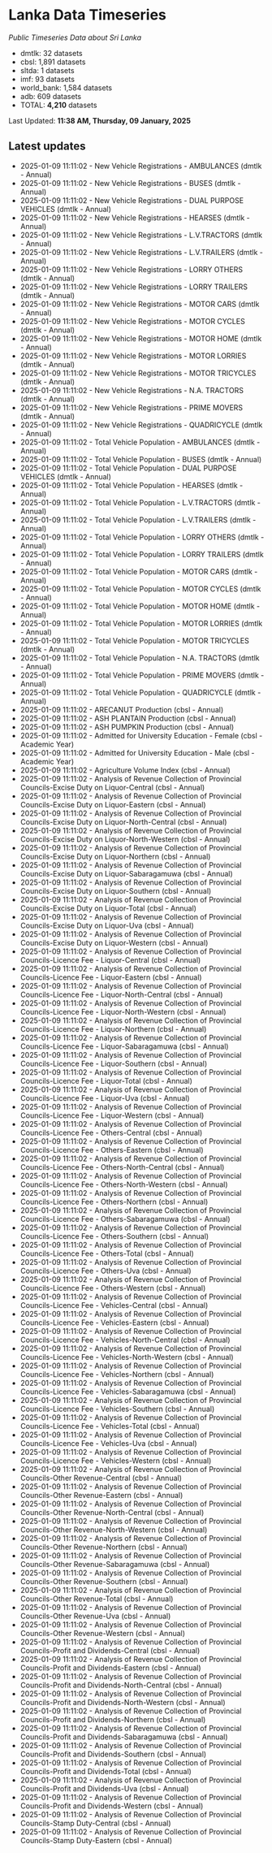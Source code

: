 # Lanka Data Timeseries
*Public Timeseries Data about Sri Lanka*

* dmtlk: 32 datasets
* cbsl: 1,891 datasets
* sltda: 1 datasets
* imf: 93 datasets
* world_bank: 1,584 datasets
* adb: 609 datasets
* TOTAL: **4,210** datasets

Last Updated: **11:38 AM, Thursday, 09 January, 2025**

## Latest updates

* 2025-01-09 11:11:02 - New Vehicle Registrations - AMBULANCES (dmtlk - Annual)
* 2025-01-09 11:11:02 - New Vehicle Registrations - BUSES (dmtlk - Annual)
* 2025-01-09 11:11:02 - New Vehicle Registrations - DUAL PURPOSE VEHICLES (dmtlk - Annual)
* 2025-01-09 11:11:02 - New Vehicle Registrations - HEARSES (dmtlk - Annual)
* 2025-01-09 11:11:02 - New Vehicle Registrations - L.V.TRACTORS (dmtlk - Annual)
* 2025-01-09 11:11:02 - New Vehicle Registrations - L.V.TRAILERS (dmtlk - Annual)
* 2025-01-09 11:11:02 - New Vehicle Registrations - LORRY OTHERS (dmtlk - Annual)
* 2025-01-09 11:11:02 - New Vehicle Registrations - LORRY TRAILERS (dmtlk - Annual)
* 2025-01-09 11:11:02 - New Vehicle Registrations - MOTOR CARS (dmtlk - Annual)
* 2025-01-09 11:11:02 - New Vehicle Registrations - MOTOR CYCLES (dmtlk - Annual)
* 2025-01-09 11:11:02 - New Vehicle Registrations - MOTOR HOME (dmtlk - Annual)
* 2025-01-09 11:11:02 - New Vehicle Registrations - MOTOR LORRIES (dmtlk - Annual)
* 2025-01-09 11:11:02 - New Vehicle Registrations - MOTOR TRICYCLES (dmtlk - Annual)
* 2025-01-09 11:11:02 - New Vehicle Registrations - N.A. TRACTORS (dmtlk - Annual)
* 2025-01-09 11:11:02 - New Vehicle Registrations - PRIME MOVERS (dmtlk - Annual)
* 2025-01-09 11:11:02 - New Vehicle Registrations - QUADRICYCLE (dmtlk - Annual)
* 2025-01-09 11:11:02 - Total Vehicle Population - AMBULANCES (dmtlk - Annual)
* 2025-01-09 11:11:02 - Total Vehicle Population - BUSES (dmtlk - Annual)
* 2025-01-09 11:11:02 - Total Vehicle Population - DUAL PURPOSE VEHICLES (dmtlk - Annual)
* 2025-01-09 11:11:02 - Total Vehicle Population - HEARSES (dmtlk - Annual)
* 2025-01-09 11:11:02 - Total Vehicle Population - L.V.TRACTORS (dmtlk - Annual)
* 2025-01-09 11:11:02 - Total Vehicle Population - L.V.TRAILERS (dmtlk - Annual)
* 2025-01-09 11:11:02 - Total Vehicle Population - LORRY OTHERS (dmtlk - Annual)
* 2025-01-09 11:11:02 - Total Vehicle Population - LORRY TRAILERS (dmtlk - Annual)
* 2025-01-09 11:11:02 - Total Vehicle Population - MOTOR CARS (dmtlk - Annual)
* 2025-01-09 11:11:02 - Total Vehicle Population - MOTOR CYCLES (dmtlk - Annual)
* 2025-01-09 11:11:02 - Total Vehicle Population - MOTOR HOME (dmtlk - Annual)
* 2025-01-09 11:11:02 - Total Vehicle Population - MOTOR LORRIES (dmtlk - Annual)
* 2025-01-09 11:11:02 - Total Vehicle Population - MOTOR TRICYCLES (dmtlk - Annual)
* 2025-01-09 11:11:02 - Total Vehicle Population - N.A. TRACTORS (dmtlk - Annual)
* 2025-01-09 11:11:02 - Total Vehicle Population - PRIME MOVERS (dmtlk - Annual)
* 2025-01-09 11:11:02 - Total Vehicle Population - QUADRICYCLE (dmtlk - Annual)
* 2025-01-09 11:11:02 - ARECANUT Production (cbsl - Annual)
* 2025-01-09 11:11:02 - ASH PLANTAIN Production (cbsl - Annual)
* 2025-01-09 11:11:02 - ASH PUMPKIN Production (cbsl - Annual)
* 2025-01-09 11:11:02 - Admitted for University Education - Female (cbsl - Academic Year)
* 2025-01-09 11:11:02 - Admitted for University Education - Male (cbsl - Academic Year)
* 2025-01-09 11:11:02 - Agriculture Volume Index (cbsl - Annual)
* 2025-01-09 11:11:02 - Analysis of Revenue Collection of Provincial Councils-Excise Duty on Liquor-Central (cbsl - Annual)
* 2025-01-09 11:11:02 - Analysis of Revenue Collection of Provincial Councils-Excise Duty on Liquor-Eastern (cbsl - Annual)
* 2025-01-09 11:11:02 - Analysis of Revenue Collection of Provincial Councils-Excise Duty on Liquor-North-Central (cbsl - Annual)
* 2025-01-09 11:11:02 - Analysis of Revenue Collection of Provincial Councils-Excise Duty on Liquor-North-Western (cbsl - Annual)
* 2025-01-09 11:11:02 - Analysis of Revenue Collection of Provincial Councils-Excise Duty on Liquor-Northern (cbsl - Annual)
* 2025-01-09 11:11:02 - Analysis of Revenue Collection of Provincial Councils-Excise Duty on Liquor-Sabaragamuwa (cbsl - Annual)
* 2025-01-09 11:11:02 - Analysis of Revenue Collection of Provincial Councils-Excise Duty on Liquor-Southern (cbsl - Annual)
* 2025-01-09 11:11:02 - Analysis of Revenue Collection of Provincial Councils-Excise Duty on Liquor-Total (cbsl - Annual)
* 2025-01-09 11:11:02 - Analysis of Revenue Collection of Provincial Councils-Excise Duty on Liquor-Uva (cbsl - Annual)
* 2025-01-09 11:11:02 - Analysis of Revenue Collection of Provincial Councils-Excise Duty on Liquor-Western (cbsl - Annual)
* 2025-01-09 11:11:02 - Analysis of Revenue Collection of Provincial Councils-Licence Fee - Liquor-Central (cbsl - Annual)
* 2025-01-09 11:11:02 - Analysis of Revenue Collection of Provincial Councils-Licence Fee - Liquor-Eastern (cbsl - Annual)
* 2025-01-09 11:11:02 - Analysis of Revenue Collection of Provincial Councils-Licence Fee - Liquor-North-Central (cbsl - Annual)
* 2025-01-09 11:11:02 - Analysis of Revenue Collection of Provincial Councils-Licence Fee - Liquor-North-Western (cbsl - Annual)
* 2025-01-09 11:11:02 - Analysis of Revenue Collection of Provincial Councils-Licence Fee - Liquor-Northern (cbsl - Annual)
* 2025-01-09 11:11:02 - Analysis of Revenue Collection of Provincial Councils-Licence Fee - Liquor-Sabaragamuwa (cbsl - Annual)
* 2025-01-09 11:11:02 - Analysis of Revenue Collection of Provincial Councils-Licence Fee - Liquor-Southern (cbsl - Annual)
* 2025-01-09 11:11:02 - Analysis of Revenue Collection of Provincial Councils-Licence Fee - Liquor-Total (cbsl - Annual)
* 2025-01-09 11:11:02 - Analysis of Revenue Collection of Provincial Councils-Licence Fee - Liquor-Uva (cbsl - Annual)
* 2025-01-09 11:11:02 - Analysis of Revenue Collection of Provincial Councils-Licence Fee - Liquor-Western (cbsl - Annual)
* 2025-01-09 11:11:02 - Analysis of Revenue Collection of Provincial Councils-Licence Fee - Others-Central (cbsl - Annual)
* 2025-01-09 11:11:02 - Analysis of Revenue Collection of Provincial Councils-Licence Fee - Others-Eastern (cbsl - Annual)
* 2025-01-09 11:11:02 - Analysis of Revenue Collection of Provincial Councils-Licence Fee - Others-North-Central (cbsl - Annual)
* 2025-01-09 11:11:02 - Analysis of Revenue Collection of Provincial Councils-Licence Fee - Others-North-Western (cbsl - Annual)
* 2025-01-09 11:11:02 - Analysis of Revenue Collection of Provincial Councils-Licence Fee - Others-Northern (cbsl - Annual)
* 2025-01-09 11:11:02 - Analysis of Revenue Collection of Provincial Councils-Licence Fee - Others-Sabaragamuwa (cbsl - Annual)
* 2025-01-09 11:11:02 - Analysis of Revenue Collection of Provincial Councils-Licence Fee - Others-Southern (cbsl - Annual)
* 2025-01-09 11:11:02 - Analysis of Revenue Collection of Provincial Councils-Licence Fee - Others-Total (cbsl - Annual)
* 2025-01-09 11:11:02 - Analysis of Revenue Collection of Provincial Councils-Licence Fee - Others-Uva (cbsl - Annual)
* 2025-01-09 11:11:02 - Analysis of Revenue Collection of Provincial Councils-Licence Fee - Others-Western (cbsl - Annual)
* 2025-01-09 11:11:02 - Analysis of Revenue Collection of Provincial Councils-Licence Fee - Vehicles-Central (cbsl - Annual)
* 2025-01-09 11:11:02 - Analysis of Revenue Collection of Provincial Councils-Licence Fee - Vehicles-Eastern (cbsl - Annual)
* 2025-01-09 11:11:02 - Analysis of Revenue Collection of Provincial Councils-Licence Fee - Vehicles-North-Central (cbsl - Annual)
* 2025-01-09 11:11:02 - Analysis of Revenue Collection of Provincial Councils-Licence Fee - Vehicles-North-Western (cbsl - Annual)
* 2025-01-09 11:11:02 - Analysis of Revenue Collection of Provincial Councils-Licence Fee - Vehicles-Northern (cbsl - Annual)
* 2025-01-09 11:11:02 - Analysis of Revenue Collection of Provincial Councils-Licence Fee - Vehicles-Sabaragamuwa (cbsl - Annual)
* 2025-01-09 11:11:02 - Analysis of Revenue Collection of Provincial Councils-Licence Fee - Vehicles-Southern (cbsl - Annual)
* 2025-01-09 11:11:02 - Analysis of Revenue Collection of Provincial Councils-Licence Fee - Vehicles-Total (cbsl - Annual)
* 2025-01-09 11:11:02 - Analysis of Revenue Collection of Provincial Councils-Licence Fee - Vehicles-Uva (cbsl - Annual)
* 2025-01-09 11:11:02 - Analysis of Revenue Collection of Provincial Councils-Licence Fee - Vehicles-Western (cbsl - Annual)
* 2025-01-09 11:11:02 - Analysis of Revenue Collection of Provincial Councils-Other Revenue-Central (cbsl - Annual)
* 2025-01-09 11:11:02 - Analysis of Revenue Collection of Provincial Councils-Other Revenue-Eastern (cbsl - Annual)
* 2025-01-09 11:11:02 - Analysis of Revenue Collection of Provincial Councils-Other Revenue-North-Central (cbsl - Annual)
* 2025-01-09 11:11:02 - Analysis of Revenue Collection of Provincial Councils-Other Revenue-North-Western (cbsl - Annual)
* 2025-01-09 11:11:02 - Analysis of Revenue Collection of Provincial Councils-Other Revenue-Northern (cbsl - Annual)
* 2025-01-09 11:11:02 - Analysis of Revenue Collection of Provincial Councils-Other Revenue-Sabaragamuwa (cbsl - Annual)
* 2025-01-09 11:11:02 - Analysis of Revenue Collection of Provincial Councils-Other Revenue-Southern (cbsl - Annual)
* 2025-01-09 11:11:02 - Analysis of Revenue Collection of Provincial Councils-Other Revenue-Total (cbsl - Annual)
* 2025-01-09 11:11:02 - Analysis of Revenue Collection of Provincial Councils-Other Revenue-Uva (cbsl - Annual)
* 2025-01-09 11:11:02 - Analysis of Revenue Collection of Provincial Councils-Other Revenue-Western (cbsl - Annual)
* 2025-01-09 11:11:02 - Analysis of Revenue Collection of Provincial Councils-Profit and Dividends-Central (cbsl - Annual)
* 2025-01-09 11:11:02 - Analysis of Revenue Collection of Provincial Councils-Profit and Dividends-Eastern (cbsl - Annual)
* 2025-01-09 11:11:02 - Analysis of Revenue Collection of Provincial Councils-Profit and Dividends-North-Central (cbsl - Annual)
* 2025-01-09 11:11:02 - Analysis of Revenue Collection of Provincial Councils-Profit and Dividends-North-Western (cbsl - Annual)
* 2025-01-09 11:11:02 - Analysis of Revenue Collection of Provincial Councils-Profit and Dividends-Northern (cbsl - Annual)
* 2025-01-09 11:11:02 - Analysis of Revenue Collection of Provincial Councils-Profit and Dividends-Sabaragamuwa (cbsl - Annual)
* 2025-01-09 11:11:02 - Analysis of Revenue Collection of Provincial Councils-Profit and Dividends-Southern (cbsl - Annual)
* 2025-01-09 11:11:02 - Analysis of Revenue Collection of Provincial Councils-Profit and Dividends-Total (cbsl - Annual)
* 2025-01-09 11:11:02 - Analysis of Revenue Collection of Provincial Councils-Profit and Dividends-Uva (cbsl - Annual)
* 2025-01-09 11:11:02 - Analysis of Revenue Collection of Provincial Councils-Profit and Dividends-Western (cbsl - Annual)
* 2025-01-09 11:11:02 - Analysis of Revenue Collection of Provincial Councils-Stamp Duty-Central (cbsl - Annual)
* 2025-01-09 11:11:02 - Analysis of Revenue Collection of Provincial Councils-Stamp Duty-Eastern (cbsl - Annual)